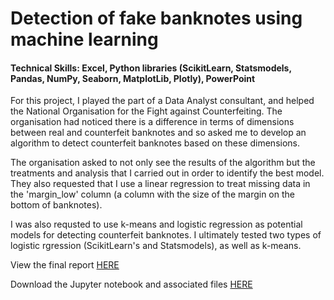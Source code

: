 # Detection of fake banknotes using machine learning
#### Technical Skills: Excel, Python libraries (ScikitLearn, Statsmodels, Pandas, NumPy, Seaborn, MatplotLib, Plotly), PowerPoint

For this project, I played the part of a Data Analyst consultant, and helped the National Organisation for the Fight against Counterfeiting. The organisation had noticed there is a difference in terms of dimensions between real and counterfeit banknotes and so asked me to develop an algorithm to detect counterfeit banknotes based on these dimensions.

The organisation asked to not only see the results of the algorithm but the treatments and analysis that I carried out in order to identify the best model. They also requested that I use a linear regression to treat missing data in the 'margin_low' column (a column with the size of the margin on the bottom of banknotes).

I was also requsted to use k-means and logistic regression as potential models for detecting counterfeit banknotes. I ultimately tested two types of logistic rgression (ScikitLearn's and Statsmodels), as well as k-means.

View the final report [HERE](https://flossytoo.github.io/portfolio/Project_10/Banknotes.pdf)

Download the Jupyter notebook and associated files [HERE](https://flossytoo.github.io/portfolio/Project_10/Jupyter.zip)
